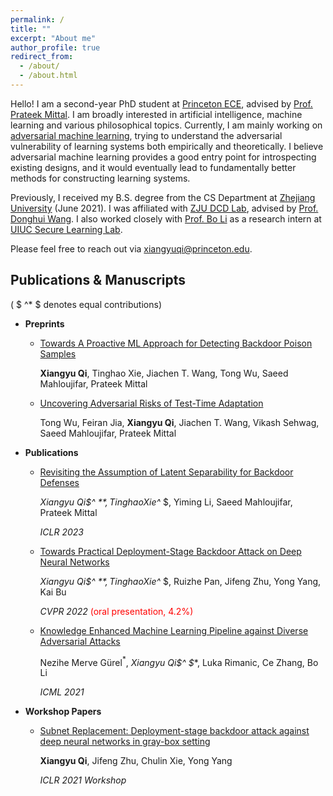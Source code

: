 ```yaml
---
permalink: /
title: ""
excerpt: "About me"
author_profile: true
redirect_from: 
  - /about/
  - /about.html
---
```






Hello! I am a second-year PhD student at [Princeton ECE](https://ece.princeton.edu), advised by [Prof. Prateek Mittal](https://www.princeton.edu/~pmittal/index.html). I am broadly interested in artificial intelligence, machine learning and various philosophical topics. Currently, I am mainly working on [adversarial machine learning](https://en.wikipedia.org/wiki/Adversarial_machine_learning), trying to understand the adversarial vulnerability of learning systems both empirically and theoretically. I believe adversarial machine learning provides a good entry point for introspecting existing designs, and it would eventually lead to fundamentally better methods for constructing learning systems.

Previously, I received my B.S. degree from the CS Department at [Zhejiang University](http://www.zju.edu.cn/english/) (June 2021).  I was affiliated with [ZJU DCD Lab](http://www.dcd.zju.edu.cn/), advised by [Prof. Donghui Wang](https://scholar.google.com/citations?user=AkRWtMUAAAAJ&hl=en&oi=ao). I also worked closely with [Prof. Bo Li](https://aisecure.github.io/) as a research intern at [UIUC Secure Learning Lab](https://aisecure.github.io).

Please feel free to reach out via [xiangyuqi@princeton.edu]().





## Publications & Manuscripts

( $ ^* $ denotes equal contributions)

* **Preprints**

  * [Towards A Proactive ML Approach for Detecting Backdoor Poison Samples](https://arxiv.org/abs/2205.13616)

    **Xiangyu Qi**, Tinghao Xie, Jiachen T. Wang, Tong Wu, Saeed Mahloujifar, Prateek Mittal
    
  * [Uncovering Adversarial Risks of Test-Time Adaptation](https://arxiv.org/abs/2301.12576)

    Tong Wu, Feiran Jia, **Xiangyu Qi**, Jiachen T. Wang, Vikash Sehwag, Saeed Mahloujifar, Prateek Mittal

* **Publications**

  * [Revisiting the Assumption of Latent Separability for Backdoor Defenses](https://openreview.net/forum?id=_wSHsgrVali)

    **Xiangyu Qi$^* $**, Tinghao Xie$^* $, Yiming Li, Saeed Mahloujifar, Prateek Mittal

    *ICLR 2023*

  * [Towards Practical Deployment-Stage Backdoor Attack on Deep Neural Networks](https://arxiv.org/abs/2111.12965)

    **Xiangyu Qi$^* $**, Tinghao Xie$^* $, Ruizhe Pan, Jifeng Zhu, Yong Yang, Kai Bu

    *CVPR 2022*  <font color="red">(oral presentation, 4.2%)</font>

  * [Knowledge Enhanced Machine Learning Pipeline against Diverse Adversarial Attacks](https://arxiv.org/abs/2106.06235)

    Nezihe Merve Gürel$^*$, **Xiangyu Qi$^* $**, Luka Rimanic, Ce Zhang, Bo Li

    *ICML 2021*

* **Workshop Papers**

  * [Subnet Replacement: Deployment-stage backdoor attack against deep neural networks in gray-box setting](https://arxiv.org/abs/2107.07240)

    **Xiangyu Qi**, Jifeng Zhu, Chulin Xie, Yong Yang

    *ICLR 2021 Workshop*

